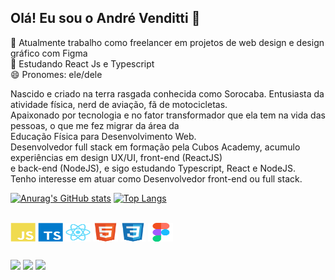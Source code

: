 ## Olá! Eu sou o André Venditti 👣

🔭 Atualmente trabalho como freelancer em projetos de web design e design gráfico com Figma<br>
🌱 Estudando React Js e Typescript<br>
😄 Pronomes: ele/dele<br>
</p>
  Nascido e criado na terra rasgada conhecida como Sorocaba. Entusiasta da atividade física, nerd de aviação, fã de motocicletas.<br> Apaixonado por tecnologia e no fator transformador que ela tem na vida das pessoas,   o que me fez migrar da área da <br> Educação Física para Desenvolvimento Web.<br>
  Desenvolvedor full stack em formação pela Cubos Academy, acumulo experiências em design UX/UI, front-end (ReactJS)<br> e back-end (NodeJS), e sigo estudando Typescript, React e NodeJS.<br>
  Tenho interesse em atuar como Desenvolvedor front-end ou full stack.
</p>


[![Anurag's GitHub stats](https://github-readme-stats.vercel.app/api?username=andrevenditti&show_icons=true&theme=dark)](https://github.com/anuraghazra/github-readme-stats)
[![Top Langs](https://github-readme-stats.vercel.app/api/top-langs/?username=andrevenditti&layout=compact&size_weight=0.5&count_weight=0.5&theme=dark)](https://github.com/anuraghazra/github-readme-stats)

<div style="display: inline_block"><br>
  <img align="center" alt="Andre-Js" height="30" width="40" src="https://raw.githubusercontent.com/devicons/devicon/master/icons/javascript/javascript-plain.svg">
  <img align="center" alt="Andre-Ts" height="30" width="40" src="https://raw.githubusercontent.com/devicons/devicon/master/icons/typescript/typescript-plain.svg">
  <img align="center" alt="Andre-React" height="30" width="40" src="https://raw.githubusercontent.com/devicons/devicon/master/icons/react/react-original.svg">
  <img align="center" alt="Andre-HTML" height="30" width="40" src="https://raw.githubusercontent.com/devicons/devicon/master/icons/html5/html5-original.svg">
  <img align="center" alt="Andre-CSS" height="30" width="40" src="https://raw.githubusercontent.com/devicons/devicon/master/icons/css3/css3-original.svg">
  <img align="center" alt="Andre-Figma" height="30" width="40" src="https://raw.githubusercontent.com/devicons/devicon/master/icons/figma/figma-original.svg">
</div>

##

<div> 
  <a href="https://www.instagram.com/andreemoraes_/" target="_blank"><img src="https://img.shields.io/badge/-Instagram-%23E4405F?style=for-the-badge&logo=instagram&logoColor=white" target="_blank"></a>
  <a href = "mailto:am7venditti@gmail.com"><img src="https://img.shields.io/badge/-Gmail-%23333?style=for-the-badge&logo=gmail&logoColor=white" target="_blank"></a>
  <a href="https://www.linkedin.com/in/andrevenditti/" target="_blank"><img src="https://img.shields.io/badge/-LinkedIn-%230077B5?style=for-the-badge&logo=linkedin&logoColor=white" target="_blank"></a> 
</div>
